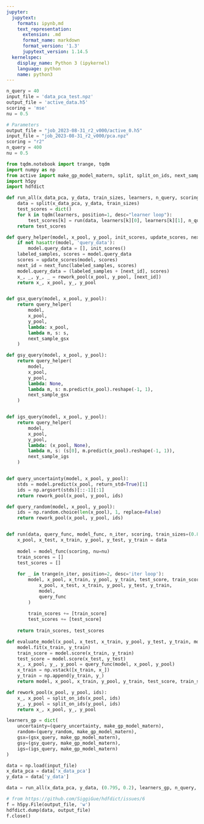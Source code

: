 ```yaml
---
jupyter:
  jupytext:
    formats: ipynb,md
    text_representation:
      extension: .md
      format_name: markdown
      format_version: '1.3'
      jupytext_version: 1.14.5
  kernelspec:
    display_name: Python 3 (ipykernel)
    language: python
    name: python3
---
```


```python papermill={"duration": 0.023003, "end_time": "2023-09-01T20:32:26.544574", "exception": false, "start_time": "2023-09-01T20:32:26.521571", "status": "completed"} tags=["parameters"]
n_query = 40
input_file = 'data_pca_test.npz'
output_file = 'active_data.h5'
scoring = 'mse'
nu = 0.5
```

```python papermill={"duration": 0.014751, "end_time": "2023-09-01T20:32:26.563858", "exception": false, "start_time": "2023-09-01T20:32:26.549107", "status": "completed"} tags=["injected-parameters"]
# Parameters
output_file = "job_2023-08-31_r2_v000/active_0.h5"
input_file = "job_2023-08-31_r2_v000/pca.npz"
scoring = "r2"
n_query = 400
nu = 0.5

```

```python papermill={"duration": 3.309816, "end_time": "2023-09-01T20:32:29.876153", "exception": false, "start_time": "2023-09-01T20:32:26.566337", "status": "completed"}
from tqdm.notebook import trange, tqdm
import numpy as np
from active import make_gp_model_matern, split, split_on_ids, next_sample_gsx, next_sample_igs
import h5py
import hdfdict
```

```python papermill={"duration": 0.021637, "end_time": "2023-09-01T20:32:29.903514", "exception": false, "start_time": "2023-09-01T20:32:29.881877", "status": "completed"}
def run_all(x_data_pca, y_data, train_sizes, learners, n_query, scoring, nu=0.5):
    data = split(x_data_pca, y_data, train_sizes)
    test_scores = dict()
    for k in tqdm(learners, position=1, desc="learner loop"):
        test_scores[k] = run(data, learners[k][0], learners[k][1], n_query, scoring, nu=nu)[1]
    return test_scores
```

```python papermill={"duration": 0.040916, "end_time": "2023-09-01T20:32:29.955817", "exception": false, "start_time": "2023-09-01T20:32:29.914901", "status": "completed"}
def query_helper(model, x_pool, y_pool, init_scores, update_scores, next_func):
    if not hasattr(model, 'query_data'):
        model.query_data = [], init_scores()
    labeled_samples, scores = model.query_data
    scores = update_scores(model, scores)
    next_id = next_func(labeled_samples, scores)
    model.query_data = (labeled_samples + [next_id], scores)
    x_, _, y_, _ = rework_pool(x_pool, y_pool, [next_id])
    return x_, x_pool, y_, y_pool


def gsx_query(model, x_pool, y_pool):
    return query_helper(
        model,
        x_pool,
        y_pool,
        lambda: x_pool,
        lambda m, s: s,
        next_sample_gsx
    )

def gsy_query(model, x_pool, y_pool):
    return query_helper(
        model,
        x_pool,
        y_pool,
        lambda: None,
        lambda m, s: m.predict(x_pool).reshape(-1, 1),
        next_sample_gsx
    )


def igs_query(model, x_pool, y_pool):
    return query_helper(
        model,
        x_pool,
        y_pool,
        lambda: (x_pool, None),
        lambda m, s: (s[0], m.predict(x_pool).reshape(-1, 1)),
        next_sample_igs
    )


def query_uncertainty(model, x_pool, y_pool):
    stds = model.predict(x_pool, return_std=True)[1]
    ids = np.argsort(stds)[::-1][:1]
    return rework_pool(x_pool, y_pool, ids)

def query_random(model, x_pool, y_pool):
    ids = np.random.choice(len(x_pool), 1, replace=False)
    return rework_pool(x_pool, y_pool, ids)


def run(data, query_func, model_func, n_iter, scoring, train_sizes=(0.87, 0.004), nu=0.5):
    x_pool, x_test, x_train, y_pool, y_test, y_train = data
    
    model = model_func(scoring, nu=nu)
    train_scores = []
    test_scores = []
    
    for _ in trange(n_iter, position=2, desc='iter loop'):
        model, x_pool, x_train, y_pool, y_train, test_score, train_score  = evaluate_model(
            x_pool, x_test, x_train, y_pool, y_test, y_train,
            model, 
            query_func
        )
        
        train_scores += [train_score]
        test_scores += [test_score]
       
    return train_scores, test_scores

def evaluate_model(x_pool, x_test, x_train, y_pool, y_test, y_train, model, query_func):
    model.fit(x_train, y_train)
    train_score = model.score(x_train, y_train)
    test_score = model.score(x_test, y_test)
    x_, x_pool, y_, y_pool = query_func(model, x_pool, y_pool)
    x_train = np.vstack([x_train, x_])
    y_train = np.append(y_train, y_)
    return model, x_pool, x_train, y_pool, y_train, test_score, train_score

def rework_pool(x_pool, y_pool, ids):
    x_, x_pool = split_on_ids(x_pool, ids)
    y_, y_pool = split_on_ids(y_pool, ids)
    return x_, x_pool, y_, y_pool
```

```python papermill={"duration": 0.027534, "end_time": "2023-09-01T20:32:29.988760", "exception": false, "start_time": "2023-09-01T20:32:29.961226", "status": "completed"}
learners_gp = dict(
    uncertainty=(query_uncertainty, make_gp_model_matern),
    random=(query_random, make_gp_model_matern),
    gsx=(gsx_query, make_gp_model_matern),
    gsy=(gsy_query, make_gp_model_matern),
    igs=(igs_query, make_gp_model_matern)
)
```

```python papermill={"duration": 0.030658, "end_time": "2023-09-01T20:32:30.025439", "exception": false, "start_time": "2023-09-01T20:32:29.994781", "status": "completed"}
data = np.load(input_file)
x_data_pca = data['x_data_pca']
y_data = data['y_data']
```

```python papermill={"duration": 881.056253, "end_time": "2023-09-01T20:47:11.086694", "exception": false, "start_time": "2023-09-01T20:32:30.030441", "status": "completed"}
data = run_all(x_data_pca, y_data, (0.795, 0.2), learners_gp, n_query, scoring, nu=nu)
```

```python papermill={"duration": 0.032962, "end_time": "2023-09-01T20:47:11.130290", "exception": false, "start_time": "2023-09-01T20:47:11.097328", "status": "completed"}
# from https://github.com/SiggiGue/hdfdict/issues/6
f = h5py.File(output_file, 'w')
hdfdict.dump(data, output_file)
f.close()

```

```python papermill={"duration": 0.010069, "end_time": "2023-09-01T20:47:11.149681", "exception": false, "start_time": "2023-09-01T20:47:11.139612", "status": "completed"}

```
